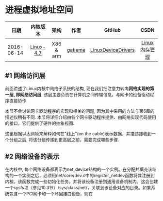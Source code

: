 进程虚拟地址空间
=======

| 日期 | 内核版本 | 架构| 作者 | GitHub| CSDN |
| ------- |:-------:|:-------:|:-------:|:-------:|:-------:|
| 2016-06-14 | [Linux-4.7](http://lxr.free-electrons.com/source/?v=4.7) | X86 & arm | [gatieme](http://blog.csdn.net/gatieme) | [LinuxDeviceDrivers](https://github.com/gatieme/LDD-LinuxDeviceDrivers) | [Linux内存管理](http://blog.csdn.net/gatieme/article/category/6225543) |


#1	网络访问层
-------

前面讲述了Linux内核中网络子系统的结构, 现在我们把注意力转向**网络实现的第一层, 即网络访问层**. 该层主要负责在计算机之间传输信息，与网卡的设备驱动程序直接协作.

本节不会讨论网卡驱动程序的实现和相关的问题, 因为其中采用的方法与第6章的描述仅稍有不同. 本节将详细介绍由各个网卡驱动程序提供、由网络实现代码使用的接口，它们提供了硬件的抽象视图.

这里根据以太网帧来解释如何在"线上"(on the cable)表示数据，并描述接收到一个分组之后, 将该分组传递到更高层之前，需要完成哪些步骤.

#2	网络设备的表示
-------

在内核中, 每个网络设备都表示为net_device结构的一个实例。在分配并填充该结构的一个实例之后，必须用net/core/dev.c中的register_netdev函数将其注册到内核。该函数完成一些初始化任务，并将该设备注册到通用设备机制内。这会创建一个sysfs项（参见10.3节）/sys/class/net/<device>，关联到该设备对应的目录。如果系统包含一个PCI网卡和一个环回接口设备，则在